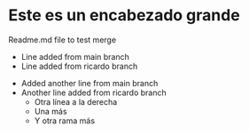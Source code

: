 # Este es un encabezado grande
Readme.md file to test merge

* Line added from main branch
* Line added from ricardo branch

- Added another line from main branch
- Another line added from ricardo branch
    - Otra línea a la derecha
    - Una más
    * Y otra rama más

